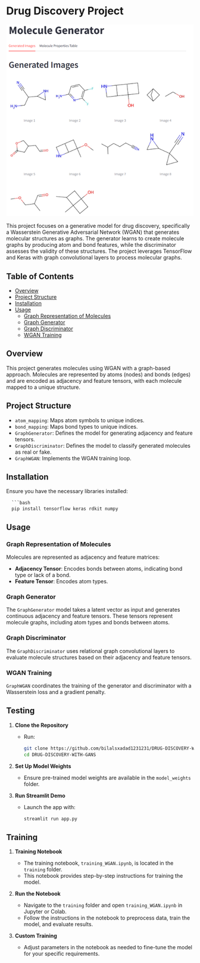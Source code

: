 # Drug Discovery Project

![Project Overview](https://github.com/bilalsxadad1231231/DRUG-DISCOVERY-WITH-GANS/blob/main/Pictures/Molecule_sample.png)

This project focuses on a generative model for drug discovery, specifically a Wasserstein Generative Adversarial Network (WGAN) that generates molecular structures as graphs. The generator learns to create molecule graphs by producing atom and bond features, while the discriminator assesses the validity of these structures. The project leverages TensorFlow and Keras with graph convolutional layers to process molecular graphs.

## Table of Contents
- [Overview](#overview)
- [Project Structure](#project-structure)
- [Installation](#installation)
- [Usage](#usage)
  - [Graph Representation of Molecules](#graph-representation-of-molecules)
  - [Graph Generator](#graph-generator)
  - [Graph Discriminator](#graph-discriminator)
  - [WGAN Training](#wgan-training)

## Overview

This project generates molecules using WGAN with a graph-based approach. Molecules are represented by atoms (nodes) and bonds (edges) and are encoded as adjacency and feature tensors, with each molecule mapped to a unique structure.

## Project Structure

- `atom_mapping`: Maps atom symbols to unique indices.
- `bond_mapping`: Maps bond types to unique indices.
- `GraphGenerator`: Defines the model for generating adjacency and feature tensors.
- `GraphDiscriminator`: Defines the model to classify generated molecules as real or fake.
- `GraphWGAN`: Implements the WGAN training loop.

## Installation

Ensure you have the necessary libraries installed:

      ```bash
      pip install tensorflow keras rdkit numpy
## Usage

### Graph Representation of Molecules

Molecules are represented as adjacency and feature matrices:
- **Adjacency Tensor**: Encodes bonds between atoms, indicating bond type or lack of a bond.
- **Feature Tensor**: Encodes atom types.

### Graph Generator

The `GraphGenerator` model takes a latent vector as input and generates continuous adjacency and feature tensors. These tensors represent molecule graphs, including atom types and bonds between atoms.

### Graph Discriminator

The `GraphDiscriminator` uses relational graph convolutional layers to evaluate molecule structures based on their adjacency and feature tensors.

### WGAN Training

`GraphWGAN` coordinates the training of the generator and discriminator with a Wasserstein loss and a gradient penalty.
## Testing

1. **Clone the Repository**
   - Run:
     ```bash
     git clone https://github.com/bilalsxadad1231231/DRUG-DISCOVERY-WITH-GANS/tree/main
     cd DRUG-DISCOVERY-WITH-GANS
     ```

2. **Set Up Model Weights**
   - Ensure pre-trained model weights are available in the `model_weights` folder.

3. **Run Streamlit Demo**
   - Launch the app with:
     ```bash
     streamlit run app.py
     ```
## Training

1. **Training Notebook**
   - The training notebook, `training_WGAN.ipynb`, is located in the `training` folder.
   - This notebook provides step-by-step instructions for training the model.

2. **Run the Notebook**
   - Navigate to the `training` folder and open `training_WGAN.ipynb` in Jupyter or Colab.
   - Follow the instructions in the notebook to preprocess data, train the model, and evaluate results.

3. **Custom Training**
   - Adjust parameters in the notebook as needed to fine-tune the model for your specific requirements.
